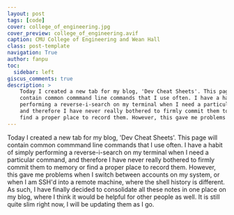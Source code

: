 ```yaml
---
layout: post
tags: [code]
cover: college_of_engineering.jpg
cover_preview: college_of_engineering.avif
caption: CMU College of Engineering and Wean Hall
class: post-template
navigation: True
author: fanpu
toc:
  sidebar: left
giscus_comments: true
description: >
    Today I created a new tab for my blog, 'Dev Cheat Sheets'. This page will
    contain common commmand line commands that I use often. I have a habit of simply
    performing a reverse-i-search on my terminal when I need a particular command,
    and therefore I have never really bothered to firmly commit them to memory or
    find a proper place to record them. However, this gave me problems when...
---
```

Today I created a new tab for my blog, 'Dev Cheat Sheets'. This page will
contain common commmand line commands that I use often. I have a habit of simply
performing a reverse-i-search on my terminal when I need a particular command,
and therefore I have never really bothered to firmly commit them to memory or
find a proper place to record them. However, this gave me problems when I switch
between accounts on my system, or when I am SSH'd into a remote machine, where
the shell history is different. As such, I have finally decided to consolidate
all these notes in one place on my blog, where I think it would be helpful for
other people as well. It is still quite slim right now, I will be updating them
as I go.

